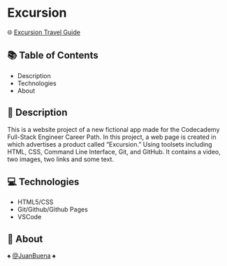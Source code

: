 # Excursion
:globe_with_meridians: [Excursion Travel Guide](https://juanbuena.github.io/excursion/)

## :books: Table of Contents
+ Description
+ Technologies
+ About

## :memo: Description
This is a website project of a new fictional app made for the Codecademy Full-Stack Engineer Career Path.
In this project, a web page is created in which advertises a product called “Excursion.”
Using toolsets including HTML, CSS, Command Line Interface, Git, and GitHub.
It contains a video, two images, two links and some text.

## :computer: Technologies
+ HTML5/CSS
+ Git/Github/Github Pages
+ VSCode

## :briefcase: About
:spades: [@JuanBuena](https://github.com/JuanBuena) :spades:
